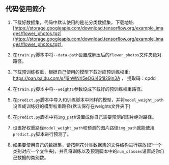 ## 代码使用简介

1. 下载好数据集，代码中默认使用的是花分类数据集，下载地址: [https://storage.googleapis.com/download.tensorflow.org/example_images/flower_photos.tgz](https://storage.googleapis.com/download.tensorflow.org/example_images/flower_photos.tgz),

2. 在`train.py`脚本中将`--data-path`设置成解压后的`flower_photos`文件夹绝对路径。

3. 下载预训练权重，根据自己使用的模型下载对应预训练权重: https://pan.baidu.com/s/19hWNri5eOGI4Sfil29jn3A ，
提取码：cpdd

4. 在`train.py`脚本中将`--weights`参数设成下载好的预训练权重路径。

6. 在`predict.py`脚本中导入和训练脚本中同样的模型，并将`model_weight_path`设置成训练好的模型权重路径(默认保存在weights文件夹下)

7. 在`predict.py`脚本中将`img_path`设置成你自己需要预测的图片绝对路径。

8. 设置好权重路径`model_weight_path`和预测的图片路径`img_path`就能使用`predict.py`脚本进行预测了。

9. 如果要使用自己的数据集，请按照花分类数据集的文件结构进行摆放(即一个类别对应一个文件夹)，并且将训练以及预测脚本中的`num_classes`设置成你自己数据的类别数。
